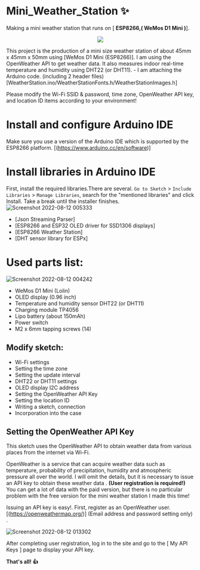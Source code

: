 # Mini_Weather_Station ✨
Making a mini weather station that runs on [ **ESP8266,( WeMos D1 Mini )**].
<p align="center">
  <kbd>
<img src="https://user-images.githubusercontent.com/97898007/189523499-2e932f05-3a5e-427e-bb07-b9bc0dd26f52.gif"></img>
  </kbd>
</p>
This project is the production of a mini size weather station of about 45mm x 45mm x 50mm using [WeMos D1 Mini (ESP8266)].
I am using the OpenWeather API to get weather data.
It also measures indoor real-time temperature and humidity using DHT22 (or DHT11).
- I am attaching the Arduino code. (including 2 header files)
[WeatherStation.ino/WeatherStationFonts.h/WeatherStationImages.h]

Please modify the Wi-Fi SSID & password, time zone, OpenWeather API key, and location ID items according to your environment!

# Install and configure Arduino IDE
 Make sure you use a version of the Arduino IDE which is supported by the ESP8266 platform.
 [(https://www.arduino.cc/en/software)]

# Install libraries in Arduino IDE
 First, install the required libraries.There are several. `Go to Sketch` > `Include Libraries` > `Manage Libraries`, search for the "mentioned libraries" and click Install. Take a break until the installer finishes.
![Screenshot 2022-08-12 005333](https://user-images.githubusercontent.com/97898007/184223658-1f6d62a2-21fa-4493-a234-f824e67d37c8.jpg)
 - [Json Streaming Parser]
 - [ESP8266 and ESP32 OLED driver for SSD1306 displays]
 - [ESP8266 Weather Station]
 - [DHT sensor library for ESPx]

# Used parts list:
![Screenshot 2022-08-12 004242](https://user-images.githubusercontent.com/97898007/184220664-9383d416-03b1-4534-b1e8-8b41934f35e8.jpg)
 - WeMos D1 Mini (Lolin)
 - OLED display (0.96 inch)
 - Temperature and humidity sensor DHT22 (or DHT11)
 - Charging module TP4056
 - Lipo battery (about 150mAh)
 - Power switch
 - M2 x 6mm tapping screws (14)
 
## Modify sketch:
 - Wi-Fi settings
 - Setting the time zone
 - Setting the update interval
 - DHT22 or DHT11 settings
 - OLED display I2C address
 - Setting the OpenWeather API Key
 - Setting the location ID
 - Writing a sketch, connection
 - Incorporation into the case
 
 ## Setting the OpenWeather API Key
This sketch uses the OpenWeather API to obtain weather data from various places from the internet via Wi-Fi.

OpenWeather is a service that can acquire weather data such as temperature, probability of precipitation, humidity and atmospheric pressure all over the world.
I will omit the details, but it is necessary to issue an API key to obtain these weather data . **(User registration is required!)**
You can get a lot of data with the paid version, but there is no particular problem with the free version for the mini weather station I made this time!

Issuing an API key is easy!. 
First, register as an OpenWeather user.[(https://openweathermap.org/)] (Email address and password setting only) .

![Screenshot 2022-08-12 013302](https://user-images.githubusercontent.com/97898007/184230281-c3fac93e-5d57-41b6-b984-1bf25c6b8734.jpg)

After completing user registration, log in to the site and go to the [ My API Keys ] page to display your API key.

**That's all! :+1:**
